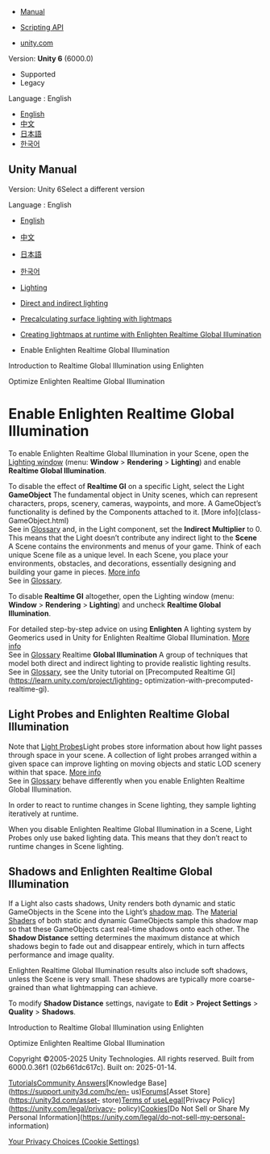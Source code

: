 [](https://docs.unity3d.com)

  * [Manual](../Manual/index.html)
  * [Scripting API](../ScriptReference/index.html)

  * [unity.com](https://unity.com/)

Version: **Unity 6** (6000.0)

  * Supported
  * Legacy

Language : English

  * [English](/Manual/realtime-gi-using-enlighten-use.html)
  * [中文](/cn/current/Manual/realtime-gi-using-enlighten-use.html)
  * [日本語](/ja/current/Manual/realtime-gi-using-enlighten-use.html)
  * [한국어](/kr/current/Manual/realtime-gi-using-enlighten-use.html)

[](https://docs.unity3d.com)

## Unity Manual

Version: Unity 6Select a different version

Language : English

  * [English](/Manual/realtime-gi-using-enlighten-use.html)
  * [中文](/cn/current/Manual/realtime-gi-using-enlighten-use.html)
  * [日本語](/ja/current/Manual/realtime-gi-using-enlighten-use.html)
  * [한국어](/kr/current/Manual/realtime-gi-using-enlighten-use.html)

  * [Lighting](LightingOverview.html)
  * [Direct and indirect lighting](direct-and-indirect-lighting.html)
  * [Precalculating surface lighting with lightmaps](Lightmapping-landing.html)
  * [Creating lightmaps at runtime with Enlighten Realtime Global Illumination](realtime-gi-using-enlighten-landing.html)
  * Enable Enlighten Realtime Global Illumination

[](realtime-gi-using-enlighten.html)

Introduction to Realtime Global Illumination using Enlighten

[](realtime-gi-using-enlighten-optimize.html)

Optimize Enlighten Realtime Global Illumination

# Enable Enlighten Realtime Global Illumination

To enable Enlighten Realtime Global Illumination in your Scene, open the
[Lighting window](lighting-window.html) (menu: **Window** > **Rendering** >
**Lighting**) and enable **Realtime Global Illumination**.

To disable the effect of **Realtime GI** on a specific Light, select the Light
**GameObject** The fundamental object in Unity scenes, which can represent
characters, props, scenery, cameras, waypoints, and more. A GameObject’s
functionality is defined by the Components attached to it. [More info](class-
GameObject.html)  
See in [Glossary](Glossary.html#GameObject) and, in the Light component, set
the **Indirect Multiplier** to 0. This means that the Light doesn’t contribute
any indirect light to the **Scene** A Scene contains the environments and
menus of your game. Think of each unique Scene file as a unique level. In each
Scene, you place your environments, obstacles, and decorations, essentially
designing and building your game in pieces. [More info](CreatingScenes.html)  
See in [Glossary](Glossary.html#Scene).

To disable **Realtime GI** altogether, open the Lighting window (menu:
**Window** > **Rendering** > **Lighting**) and uncheck **Realtime Global
Illumination**.

For detailed step-by-step advice on using **Enlighten** A lighting system by
Geomerics used in Unity for Enlighten Realtime Global Illumination. [More
info](https://www.siliconstudio.co.jp/en/products-service/enlighten/)  
See in [Glossary](Glossary.html#Enlighten) Realtime **Global Illumination** A
group of techniques that model both direct and indirect lighting to provide
realistic lighting results.  
See in [Glossary](Glossary.html#globalillumination), see the Unity tutorial on
[Precomputed Realtime GI](https://learn.unity.com/project/lighting-
optimization-with-precomputed-realtime-gi).

## Light Probes and Enlighten Realtime Global Illumination

Note that [Light Probes](LightProbes.html)Light probes store information about
how light passes through space in your scene. A collection of light probes
arranged within a given space can improve lighting on moving objects and
static LOD scenery within that space. [More info](LightProbes.html)  
See in [Glossary](Glossary.html#LightProbe) behave differently when you enable
Enlighten Realtime Global Illumination.

In order to react to runtime changes in Scene lighting, they sample lighting
iteratively at runtime.

When you disable Enlighten Realtime Global Illumination in a Scene, Light
Probes only use baked lighting data. This means that they don’t react to
runtime changes in Scene lighting.

## Shadows and Enlighten Realtime Global Illumination

If a Light also casts shadows, Unity renders both dynamic and static
GameObjects in the Scene into the Light’s [shadow map](Shadows.html). The
[Material Shaders](Shaders.html) of both static and dynamic GameObjects sample
this shadow map so that these GameObjects cast real-time shadows onto each
other. The **Shadow Distance** setting determines the maximum distance at
which shadows begin to fade out and disappear entirely, which in turn affects
performance and image quality.

Enlighten Realtime Global Illumination results also include soft shadows,
unless the Scene is very small. These shadows are typically more coarse-
grained than what lightmapping can achieve.

To modify **Shadow Distance** settings, navigate to **Edit** > **Project
Settings** > **Quality** > **Shadows**.

[](realtime-gi-using-enlighten.html)

Introduction to Realtime Global Illumination using Enlighten

[](realtime-gi-using-enlighten-optimize.html)

Optimize Enlighten Realtime Global Illumination

Copyright ©2005-2025 Unity Technologies. All rights reserved. Built from
6000.0.36f1 (02b661dc617c). Built on: 2025-01-14.

[Tutorials](https://learn.unity.com/)[Community
Answers](https://answers.unity3d.com)[Knowledge
Base](https://support.unity3d.com/hc/en-
us)[Forums](https://forum.unity3d.com)[Asset Store](https://unity3d.com/asset-
store)[Terms of
use](https://docs.unity3d.com/Manual/TermsOfUse.html)[Legal](https://unity.com/legal)[Privacy
Policy](https://unity.com/legal/privacy-
policy)[Cookies](https://unity.com/legal/cookie-policy)[Do Not Sell or Share
My Personal Information](https://unity.com/legal/do-not-sell-my-personal-
information)

[Your Privacy Choices (Cookie Settings)](javascript:void\(0\);)


